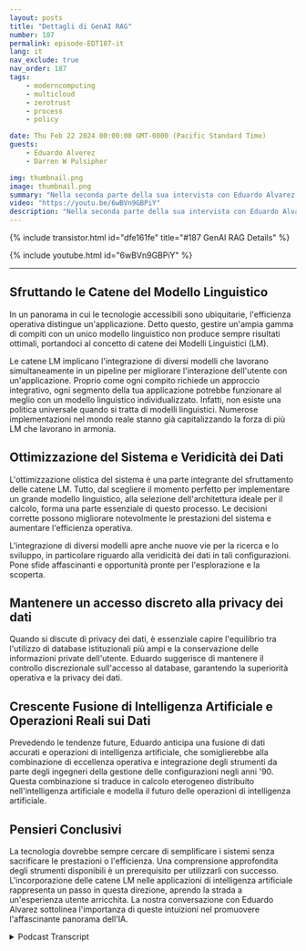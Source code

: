 ```yaml
---
layout: posts
title: "Dettagli di GenAI RAG"
number: 187
permalink: episode-EDT187-it
lang: it
nav_exclude: true
nav_order: 187
tags:
    - moderncomputing
    - multicloud
    - zerotrust
    - process
    - policy

date: Thu Feb 22 2024 00:00:00 GMT-0800 (Pacific Standard Time)
guests:
    - Eduardo Alverez
    - Darren W Pulsipher

img: thumbnail.png
image: thumbnail.png
summary: "Nella seconda parte della sua intervista con Eduardo Alvarez, Darren esplora l'uso di GenAI LLMs e tecniche RAG (Retrieval Augmentation Generation) per aiutare le organizzazioni a sfruttare i più recenti progressi nell'IA in modo rapido ed economico."
video: "https://youtu.be/6wBVn9GBPiY"
description: "Nella seconda parte della sua intervista con Eduardo Alvarez, Darren esplora l'uso di GenAI LLMs e tecniche RAG (Retrieval Augmentation Generation) per aiutare le organizzazioni a sfruttare i più recenti progressi nell'IA in modo rapido ed economico."
---
```


<div>
{% include transistor.html id="dfe161fe" title="#187 GenAI RAG Details" %}

{% include youtube.html id="6wBVn9GBPiY" %}
</div>

---

## Sfruttando le Catene del Modello Linguistico

In un panorama in cui le tecnologie accessibili sono ubiquitarie, l'efficienza operativa distingue un'applicazione. Detto questo, gestire un'ampia gamma di compiti con un unico modello linguistico non produce sempre risultati ottimali, portandoci al concetto di catene dei Modelli Linguistici (LM).

Le catene LM implicano l'integrazione di diversi modelli che lavorano simultaneamente in un pipeline per migliorare l'interazione dell'utente con un'applicazione. Proprio come ogni compito richiede un approccio integrativo, ogni segmento della tua applicazione potrebbe funzionare al meglio con un modello linguistico individualizzato. Infatti, non esiste una politica universale quando si tratta di modelli linguistici. Numerose implementazioni nel mondo reale stanno già capitalizzando la forza di più LM che lavorano in armonia.

## Ottimizzazione del Sistema e Veridicità dei Dati

L'ottimizzazione olistica del sistema è una parte integrante del sfruttamento delle catene LM. Tutto, dal scegliere il momento perfetto per implementare un grande modello linguistico, alla selezione dell'architettura ideale per il calcolo, forma una parte essenziale di questo processo. Le decisioni corrette possono migliorare notevolmente le prestazioni del sistema e aumentare l'efficienza operativa.

L'integrazione di diversi modelli apre anche nuove vie per la ricerca e lo sviluppo, in particolare riguardo alla veridicità dei dati in tali configurazioni. Pone sfide affascinanti e opportunità pronte per l'esplorazione e la scoperta.

## Mantenere un accesso discreto alla privacy dei dati

Quando si discute di privacy dei dati, è essenziale capire l'equilibrio tra l'utilizzo di database istituzionali più ampi e la conservazione delle informazioni private dell'utente. Eduardo suggerisce di mantenere il controllo discrezionale sull'accesso al database, garantendo la superiorità operativa e la privacy dei dati.

## Crescente Fusione di Intelligenza Artificiale e Operazioni Reali sui Dati

Prevedendo le tendenze future, Eduardo anticipa una fusione di dati accurati e operazioni di intelligenza artificiale, che somiglierebbe alla combinazione di eccellenza operativa e integrazione degli strumenti da parte degli ingegneri della gestione delle configurazioni negli anni '90. Questa combinazione si traduce in calcolo eterogeneo distribuito nell'intelligenza artificiale e modella il futuro delle operazioni di intelligenza artificiale.

## Pensieri Conclusivi

La tecnologia dovrebbe sempre cercare di semplificare i sistemi senza sacrificare le prestazioni o l'efficienza. Una comprensione approfondita degli strumenti disponibili è un prerequisito per utilizzarli con successo. L'incorporazione delle catene LM nelle applicazioni di intelligenza artificiale rappresenta un passo in questa direzione, aprendo la strada a un'esperienza utente arricchita. La nostra conversazione con Eduardo Alvarez sottolinea l'importanza di queste intuizioni nel promuovere l'affascinante panorama dell'IA.



<details>
<summary> Podcast Transcript </summary>

<p></p>

</details>
